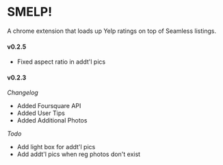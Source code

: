 SMELP!
=========
A chrome extension that loads up Yelp ratings on top of Seamless listings.

#### v0.2.5
* Fixed aspect ratio in addt'l pics

#### v0.2.3

*Changelog*

* Added Foursquare API
* Added User Tips
* Added Additional Photos

*Todo*

* Add light box for addt'l pics
* Add addt'l pics when reg photos don't exist

